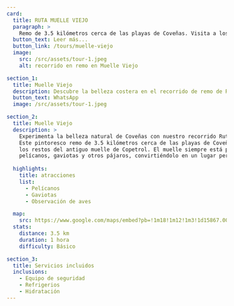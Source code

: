 ```yaml
---
card:
  title: RUTA MUELLE VIEJO
  paragraph: >
    Remo de 3.5 kilómetros cerca de las playas de Coveñas. Visita a los cimientos del muelle viejo de Copetrol, poblado por pelícanos y gaviotas. Ofrece avistamiento de aves durante aproximadamente una hora.
  button_text: Leer más...
  button_link: /tours/muelle-viejo
  image:
    src: /src/assets/tour-1.jpeg
    alt: recorrido en remo en Muelle Viejo

section_1:
  title: Muelle Viejo
  description: Descubre la belleza costera en el recorrido de remo de Ruta Muelle Viejo
  button_text: WhatsApp
  image: /src/assets/tour-1.jpeg

section_2:
  title: Muelle Viejo
  description: >
    Experimenta la belleza natural de Coveñas con nuestro recorrido Ruta Muelle Viejo.
    Este pintoresco remo de 3.5 kilómetros cerca de las playas de Coveñas te lleva a
    los restos del antiguo muelle de Copetrol. El muelle siempre está poblado por
    pelícanos, gaviotas y otros pájaros, convirtiéndolo en un lugar perfecto para los amantes de la observación de aves.
  
  highlights:
    title: atracciones
    list:
      - Pelícanos
      - Gaviotas
      - Observación de aves 

  map:
    src: https://www.google.com/maps/embed?pb=!1m18!1m12!1m3!1d15867.009911374053!2d-75.61020612716673!3d6.163894277135764!2m3!1f0!2f0!3f0!3m2!1i1024!2i768!4f13.1!3m3!1m2!1s0x8e4683cb1d5771e9%3A0x4fda2fc926473c68!2sPolideportivo%20Sur%20de%20Envigado!5e0!3m2!1sen!2sco
  stats:
    distance: 3.5 km
    duration: 1 hora
    difficulty: Básico

section_3:
  title: Servicios incluidos
  inclusions:
    - Equipo de seguridad
    - Refrigerios
    - Hidratación
---
```

